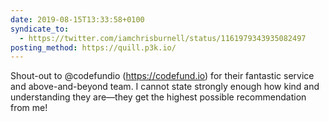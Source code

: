 ```yaml
---
date: 2019-08-15T13:33:58+0100
syndicate_to:
  - https://twitter.com/iamchrisburnell/status/1161979343935082497
posting_method: https://quill.p3k.io/
---
```


Shout-out to @codefundio (<a href="https://codefund.io" rel="external">https://codefund.io</a>) for their fantastic service and above-and-beyond team. I cannot state strongly enough how kind and understanding they are—they get the highest possible recommendation from me!
